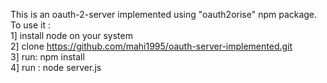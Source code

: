 This is an oauth-2-server implemented using "oauth2orise" npm package.<br/>
To use it :<br/>
1] install node on your system<br/>
2] clone https://github.com/mahi1995/oauth-server-implemented.git<br/>
3] run: npm install <br/>
4] run : node server.js <br/>

<br/>
<br/>
<br/>
